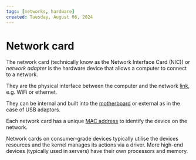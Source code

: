 ```yaml
---
tags: [networks, hardware]
created: Tuesday, August 06, 2024
---
```


# Network card

The network card (technically know as the Network Interface Card (NIC)) or
_network adapter_ is the hardware device that allows a computer to connect to a
network.

They are the physical interface between the computer and the network
[link](./Link_Layer_of_Internet_Protocol.md), e.g. WiFi or ethernet.

They can be internal and built into the [motherboard](./Motherboard.md) or
external as in the case of USB adaptors.

Each network card has a unique [MAC address](./MAC_addresses.md) to identify the
device on the network.

Network cards on consumer-grade devices typically utilise the devices resources
and the kernel manages its actions via a driver. More high-end devices
(typically used in servers) have their own processors and memory.
